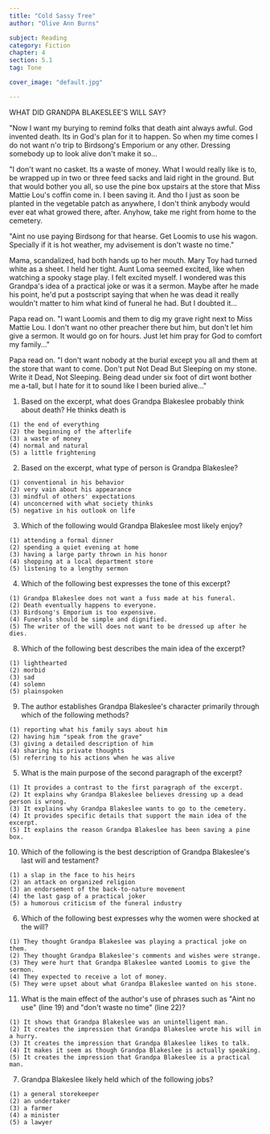 ```yaml
---
title: "Cold Sassy Tree"
author: "Olive Ann Burns"

subject: Reading
category: Fiction
chapter: 4
section: 5.1
tag: Tone

cover_image: "default.jpg"

---
```

WHAT DID GRANDPA BLAKESLEE'S WILL SAY?

"Now I want my burying to remind folks that death aint always awful. God invented death. Its in God's plan for it to happen. So when my time comes I do not want n'o trip to Birdsong's Emporium or any other. Dressing somebody up to look alive don't make it so...

"I don't want no casket. Its a waste of money. What I would really like is to, be wrapped up in two or three feed sacks and laid right in the ground. But that would bother you all, so use the pine box upstairs at the store that Miss Mattie Lou's coffin come in. I been saving it. And tho I just as soon be planted in the vegetable patch as anywhere, I don't think anybody would ever eat what growed there, after. Anyhow, take me right from home to the cemetery.

"Aint no use paying Birdsong for that hearse. Get Loomis to use his wagon. Specially if it is hot weather, my advisement is don't waste no time."

Mama, scandalized, had both hands up to her mouth. Mary Toy had turned white as a sheet. I held her tight. Aunt Loma seemed excited, like when watching a spooky stage play. I felt excited myself. I wondered was this Grandpa's idea of a practical joke or was it a sermon. Maybe after he made his point, he'd put a postscript saying that when he was dead it really wouldn't matter to him what kind of funeral he had. But I doubted it...

Papa read on. "I want Loomis and them to dig my grave right next to Miss Mattie Lou. I don't want no other preacher there but him, but don't let him give a sermon. It would go on for hours. Just let him pray for God to comfort my family..."

Papa read on. "I don't want nobody at the burial except you all and them at the store that want to come. Don't put Not Dead But Sleeping on my stone. Write it Dead, Not Sleeping. Being dead under six foot of dirt wont bother me a-tall, but I hate for it to sound like I been buried alive..."


  1. Based on the excerpt, what does Grandpa Blakeslee probably think about death?
  He thinks death is

    (1) the end of everything
    (2) the beginning of the afterlife
    (3) a waste of money
    (4) normal and natural
    (5) a little frightening

  2. Based on the excerpt, what type of person is Grandpa Blakeslee?

    (1) conventional in his behavior
    (2) very vain about his appearance
    (3) mindful of others' expectations
    (4) unconcerned with what society thinks
    (5) negative in his outlook on life

  3. Which of the following would Grandpa Blakeslee most likely enjoy?

    (1) attending a formal dinner
    (2) spending a quiet evening at home
    (3) having a large party thrown in his honor
    (4) shopping at a local department store
    (5) listening to a lengthy sermon

  4. Which of the following best expresses the tone of this excerpt?

    (1) Grandpa Blakeslee does not want a fuss made at his funeral.
    (2) Death eventually happens to everyone.
    (3) Birdsong's Emporium is too expensive.
    (4) Funerals should be simple and dignified.
    (5) The writer of the will does not want to be dressed up after he dies.

  8. Which of the following best describes the main idea of the excerpt?

    (1) lighthearted
    (2) morbid
    (3) sad
    (4) solemn
    (5) plainspoken

  9. The author establishes Grandpa Blakeslee's character primarily through which of the following methods?

    (1) reporting what his family says about him
    (2) having him "speak from the grave"
    (3) giving a detailed description of him
    (4) sharing his private thoughts
    (5) referring to his actions when he was alive

  5. What is the main purpose of the second paragraph of the excerpt?

    (1) It provides a contrast to the first paragraph of the excerpt.
    (2) It explains why Grandpa Blakeslee believes dressing up a dead person is wrong.
    (3) It explains why Grandpa Blakeslee wants to go to the cemetery.
    (4) It provides specific details that support the main idea of the excerpt.
    (5) It explains the reason Grandpa Blakeslee has been saving a pine box.

  10. Which of the following is the best description of Grandpa Blakeslee's last will and testament?

    (1) a slap in the face to his heirs
    (2) an attack on organized religion
    (3) an endorsement of the back-to-nature movement
    (4) the last gasp of a practical joker
    (5) a humorous criticism of the funeral industry

  6. Which of the following best expresses why the women were shocked at the will?

    (1) They thought Grandpa Blakeslee was playing a practical joke on them.
    (2) They thought Grandpa Blakeslee's comments and wishes were strange.
    (3) They were hurt that Grandpa Blakeslee wanted Loomis to give the sermon.
    (4) They expected to receive a lot of money.
    (5) They were upset about what Grandpa Blakeslee wanted on his stone.

  11. What is the main effect of the author's use of phrases such as "Aint no use" (line 19) and "don't waste no time" (line 22)?

    (1) It shows that Grandpa Blakeslee was an unintelligent man.
    (2) It creates the impression that Grandpa Blakeslee wrote his will in a hurry.
    (3) It creates the impression that Grandpa Blakeslee likes to talk.
    (4) It makes it seem as though Grandpa Blakeslee is actually speaking.
    (5) It creates the impression that Grandpa Blakeslee is a practical man.

  7. Grandpa Blakeslee likely held which of the following jobs?

    (1) a general storekeeper
    (2) an undertaker
    (3) a farmer
    (4) a minister
    (5) a lawyer
